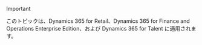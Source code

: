 > [!IMPORTANT]
> このトピックは、Dynamics 365 for Retail、Dynamics 365 for Finance and Operations Enterprise Edition、および Dynamics 365 for Talent に適用されます。
